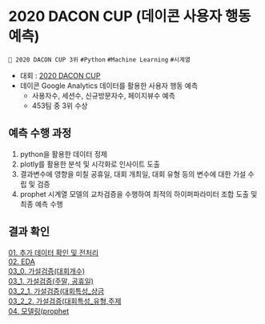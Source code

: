 # 2020 DACON CUP (데이콘 사용자 행동 예측)
`🥉 2020 DACON CUP 3위` `#Python` `#Machine Learning` `#시계열`

- 대회 : [2020 DACON CUP](https://dacon.io/competitions/official/235683/overview/description, "Dacon Link")
- 데이콘 Google Analytics 데이터를 활용한 사용자 행동 예측
	- 사용자수, 세션수, 신규방문자수, 페이지뷰수 예측
	- 453팀 중 3위 수상

## 예측 수행 과정
1. python을 활용한 데이터 정제 
2. plotly를 활용한 분석 및 시각화로 인사이트 도출
3. 결과변수에 영향을 미칠 공휴일, 대회 개최일, 대회 유형 등의 변수에 대한 가설 수립 및 검증
4. prophet 시계열 모델의 교차검증을 수행하여 최적의 하이퍼파라미터 조합 도출 및 최종 예측 수행

## 결과 확인
[01. 추가 데이터 확인 및 전처리](https://nbviewer.org/gist/ssujeong/10b893d3e32df2650b994d5a6fb88562)      
[02. EDA](https://nbviewer.org/gist/ssujeong/2e75b886f605d1a997e4a8b423dbce45)      
[03_0. 가설검증(대회개수)](https://nbviewer.org/gist/ssujeong/f134c824da2783b6a0f168295cd685c1)      
[03_1. 가설검증(주말, 공휴일)](https://nbviewer.org/gist/ssujeong/f3ed76ddb6fad802ab7812700ef838c0)       
[03_2_1. 가설검증(대회특성_상금](https://nbviewer.org/gist/ssujeong/00f03fa954072ce040d3c6022137e88c)        
[03_2_2. 가설검증(대회특성_유형,주제](https://nbviewer.org/gist/ssujeong/37c1b5378b172281f44245941be1a6e9)       
[04. 모델링(prophet](https://nbviewer.org/gist/ssujeong/13b86912ec4ab5fc86407acabf7bf83b)